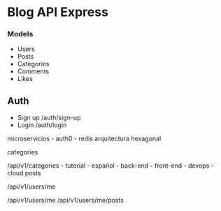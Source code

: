 # Blog API Express

### Models

- Users
- Posts
- Categories
- Comments
- Likes

## Auth
- Sign up /auth/sign-up
- Login /auth/login 

microservicios
    - auth0
    - redis
arquitectura hexagonal

categories 

/api/v1/categories
    - tutorial
    - español
    - back-end
    - front-end
    - devops
    - cloud
posts

/api/v1/users/me

/api/v1/users/me
/api/v1/users/me/posts